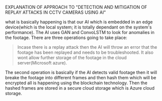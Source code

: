 EXPLANATION OF APPROACH TO "DETECTION AND MITIGATION OF REPLAY ATTACKS IN CCTV CAMERAS USING AI" 

what is basically happening is that our AI which is embedded in an edge device(which is the local system; it is totally dependant on the system's performance). The AI uses GAN and ConvoLSTM to look for anomalies in the footage. 
There are three operations going to take place: 
> Incase there is a replay attack then the AI will throw an error that the footage has been replayed and needs to be troubleshooted. It also wont allow further storage of the footage in the cloud server(Microsoft azure).

The second operation is basically 
if the AI detects valid footage then it will breake the footage into different frames and then hash them which will be encrypted all is happening using the blockchain technology. Then the hashed frames are stored in
a secure cloud storage which is Azure cloud storage. 

